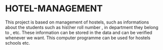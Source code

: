 # HOTEL-MANAGEMENT
This project is based on management of hostels, such as informations about the students such as his\her roll number , in department they belong to , etc. These information can be stored in the data and can be verified whenever we want. This computer programme can be used for hostels schools etc.
